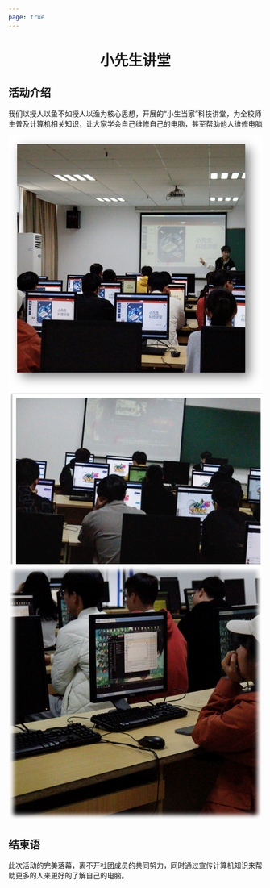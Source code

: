 ```yaml
---
page: true
---
```

<h1 align="center">小先生讲堂</h1>

## 活动介绍
我们以授人以鱼不如授人以渔为核心思想，开展的“小生当家”科技讲堂，为全校师生普及计算机相关知识，让大家学会自己维修自己的电脑，甚至帮助他人维修电脑

![image1](./img/mr-hall/image1.png)
![image2](./img/mr-hall/image2.png)
![image3](./img/mr-hall/image3.png)

## 结束语
此次活动的完美落幕，离不开社团成员的共同努力，同时通过宣传计算机知识来帮助更多的人来更好的了解自己的电脑。
